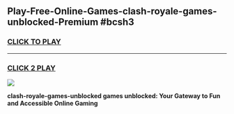 
## Play-Free-Online-Games-clash-royale-games-unblocked-Premium #bcsh3
<h3>
<a href="https://premium.freeplayer.one?title=clash-royale-games-unblocked&ref=8M">CLICK TO PLAY</a></h3>
<hr>

<h3>
<a href="https://premium.freeplayer.one?title=clash-royale-games-unblocked&ref=8M">CLICK 2 PLAY</a>
  
</h3>

<a href="https://premium.freeplayer.one?title=clash-royale-games-unblocked&ref=8M"><img src="https://clearcache.store/games.png"></a>


**clash-royale-games-unblocked games unblocked: Your Gateway to Fun and Accessible Online Gaming**
